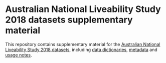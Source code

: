 # Australian National Liveability Study 2018 datasets supplementary material
This repository contains supplementary material for the [Australian National Liveability Study 2018 datasets](https://doi.org/10.25439/rmt.15001230), including [data dictionaries](https://github.com/carlhiggs/Australian-National-Liveability-Study-2018-datasets-supplementary-material/tree/main/data%20dictionaries), [metadata](https://github.com/carlhiggs/Australian-National-Liveability-Study-2018-datasets-supplementary-material/blob/main/metadata.yml) and [usage notes](https://github.com/carlhiggs/Australian-National-Liveability-Study-2018-datasets-supplementary-material/blob/main/usage_notes.md).

